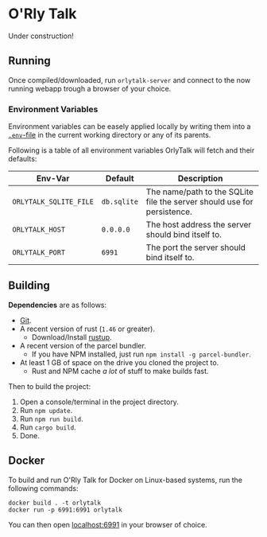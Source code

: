 # O'Rly Talk

Under construction!

## Running

Once compiled/downloaded, run `orlytalk-server` and connect to the now running webapp trough a browser of your choice.

### Environment Variables

Environment variables can be easely applied locally by writing them into a [`.env`-file](https://github.com/dotenv-rs/dotenv#readme) in the current working directory or any of its parents.

Following is a table of all environment variables OrlyTalk will fetch and their defaults:

| Env-Var | Default | Description |
|---------|---------------|-------------|
| `ORLYTALK_SQLITE_FILE` | `db.sqlite` | The name/path to the SQLite file the server should use for persistence. |
| `ORLYTALK_HOST` | `0.0.0.0` | The host address the server should bind itself to. |
| `ORLYTALK_PORT` | `6991` | The port the server should bind itself to. |

## Building

**Dependencies** are as follows:

- [Git](https://git-scm.com/).
- A recent version of rust (`1.46` or greater).
  - Download/Install [rustup](https://rustup.rs/).
- A recent version of the parcel bundler.
  - If you have NPM installed, just run `npm install -g parcel-bundler`.
- At least 1 GB of space on the drive you cloned the project to.
  - Rust and NPM cache *a lot* of stuff to make builds fast.

Then to build the project:

1. Open a console/terminal in the project directory.
2. Run `npm update`.
3. Run `npm run build`.
4. Run `cargo build`.
5. Done.

## Docker

To build and run O'Rly Talk for Docker on Linux-based systems, run the following commands:

```
docker build . -t orlytalk
docker run -p 6991:6991 orlytalk
```

You can then open [localhost:6991](http://localhost:6991) in your browser of choice.

